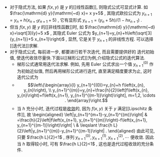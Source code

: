 - 对于隐式方法, 如果  $f(x, y)$  是  $y$  的[[线性函数]], 则隐式公式可显式计算.
   如  $\frac{\mathrm{d} y}{\mathrm{~d} x}=   x y+5$ , 其隐式欧拉公式为  $y_{n+1}=y_{n}+h\left(x_{n+1} y_{n+1}+5\right)$ , 它有显形式  $y_{n+1}=\left(y_{n}+5 h\right) /   \left(1-h x_{n+1}\right)$ .
- 但当  $f(x, y)$  是  $y$  的[[非线性函数]]时, 如  $\frac{\mathrm{d} y}{\mathrm{~d} x}=\sqrt[3]{y}+5 x$ , 其隐式 Euler 公式为  $y_{n+1}=y_{n}+h\left(\sqrt[3]{y_{n+1}}+5 x_{n+1}\right)$ , 显然, 它是关于  $y_{n+1}$  的非线性方程. 可以选择[[迭代法]]求解.
- 对于隐式公式, 每前进一步, 都要进行若干次迭代, 而且需要提供好的 迭代初始值,  使迭代收敛尽量快.下面以[[梯形公式]]为例,介绍隐式公式的迭代算法.
	- 梯形公式通常用迭代法求解. 例如, 先用 Euler 公式求出一个值  $y_{n+1}^{(0)}$  作为初始近似值, 然后再用梯形公式进行迭代, 直至满足精度要求为止, 这时迭代公式为
	- $$\left\{\begin{array}{l}
	  y_{n+1}^{(0)}=y_{n}+h f\left(x_{n}, y_{n}\right), \\
	  y_{n+1}^{(m)}=y_{n}+\frac{h}{2}\left[f\left(x_{n}, y_{n}\right)+f\left(x_{n+1}, y_{n+1}^{(m-1)}\right)\right], m=1,2, \cdots .
	  \end{array}\right.$$
	- 当  $h$  充分小时, 迭代过程是[收敛]([[迭代法收敛]])的, 因为  $f(x, y)$  关于  $y$  满足[[Lipschitz 条件]], 故
	  \begin{aligned}
	  \left|y_{n+1}^{m+1}-y_{n+1}^{(m)}\right| & =\frac{h}{2}\left|f\left(x_{n+1}, y_{n+1}^{(m)}\right)-f\left(x_{n+1}, y_{n+1}^{(m-1)}\right)\right| \\
	  & \leqslant \frac{h L}{2}\left|y_{n+1}^{(m)}-y_{n+1}^{(m-1)}\right| .
	  \end{aligned}
	  由此可见, 只要  $\frac{h L}{2}<1$ , 序列  $y_{n+1}^{(0)}, y_{n+1}^{(1)}, y_{n+1}^{(2)}, \cdots$  便收敛.
	  因此当  $h$  取得较小时, 可有  $\frac{h L}{2}<1$ , 这也是迭代过程收敛的充分条件.